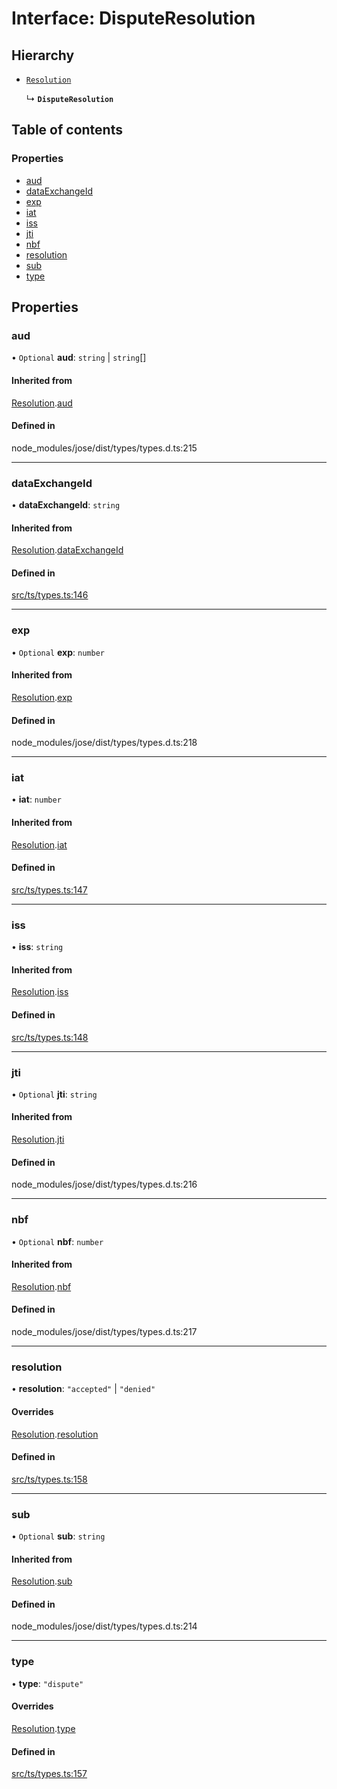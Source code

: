 # Interface: DisputeResolution

## Hierarchy

- [`Resolution`](Resolution.md)

  ↳ **`DisputeResolution`**

## Table of contents

### Properties

- [aud](DisputeResolution.md#aud)
- [dataExchangeId](DisputeResolution.md#dataexchangeid)
- [exp](DisputeResolution.md#exp)
- [iat](DisputeResolution.md#iat)
- [iss](DisputeResolution.md#iss)
- [jti](DisputeResolution.md#jti)
- [nbf](DisputeResolution.md#nbf)
- [resolution](DisputeResolution.md#resolution)
- [sub](DisputeResolution.md#sub)
- [type](DisputeResolution.md#type)

## Properties

### aud

• `Optional` **aud**: `string` \| `string`[]

#### Inherited from

[Resolution](Resolution.md).[aud](Resolution.md#aud)

#### Defined in

node_modules/jose/dist/types/types.d.ts:215

___

### dataExchangeId

• **dataExchangeId**: `string`

#### Inherited from

[Resolution](Resolution.md).[dataExchangeId](Resolution.md#dataexchangeid)

#### Defined in

[src/ts/types.ts:146](https://gitlab.com/i3-market/code/wp3/t3.2/conflict-resolution/non-repudiation-protocol/-/blob/f58faf3/src/ts/types.ts#L146)

___

### exp

• `Optional` **exp**: `number`

#### Inherited from

[Resolution](Resolution.md).[exp](Resolution.md#exp)

#### Defined in

node_modules/jose/dist/types/types.d.ts:218

___

### iat

• **iat**: `number`

#### Inherited from

[Resolution](Resolution.md).[iat](Resolution.md#iat)

#### Defined in

[src/ts/types.ts:147](https://gitlab.com/i3-market/code/wp3/t3.2/conflict-resolution/non-repudiation-protocol/-/blob/f58faf3/src/ts/types.ts#L147)

___

### iss

• **iss**: `string`

#### Inherited from

[Resolution](Resolution.md).[iss](Resolution.md#iss)

#### Defined in

[src/ts/types.ts:148](https://gitlab.com/i3-market/code/wp3/t3.2/conflict-resolution/non-repudiation-protocol/-/blob/f58faf3/src/ts/types.ts#L148)

___

### jti

• `Optional` **jti**: `string`

#### Inherited from

[Resolution](Resolution.md).[jti](Resolution.md#jti)

#### Defined in

node_modules/jose/dist/types/types.d.ts:216

___

### nbf

• `Optional` **nbf**: `number`

#### Inherited from

[Resolution](Resolution.md).[nbf](Resolution.md#nbf)

#### Defined in

node_modules/jose/dist/types/types.d.ts:217

___

### resolution

• **resolution**: ``"accepted"`` \| ``"denied"``

#### Overrides

[Resolution](Resolution.md).[resolution](Resolution.md#resolution)

#### Defined in

[src/ts/types.ts:158](https://gitlab.com/i3-market/code/wp3/t3.2/conflict-resolution/non-repudiation-protocol/-/blob/f58faf3/src/ts/types.ts#L158)

___

### sub

• `Optional` **sub**: `string`

#### Inherited from

[Resolution](Resolution.md).[sub](Resolution.md#sub)

#### Defined in

node_modules/jose/dist/types/types.d.ts:214

___

### type

• **type**: ``"dispute"``

#### Overrides

[Resolution](Resolution.md).[type](Resolution.md#type)

#### Defined in

[src/ts/types.ts:157](https://gitlab.com/i3-market/code/wp3/t3.2/conflict-resolution/non-repudiation-protocol/-/blob/f58faf3/src/ts/types.ts#L157)
